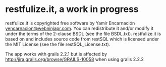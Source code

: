 restfulize.it, a work in progress
=====

restfulize.it is copyrighted free software by Yamir Encarnación <yencarnacion@webninjapr.com>.
You can redistribute it and/or modify it under the terms of the 2-clause BSDL (see the
file BSDL.txt).  restfulize.it is based on and includes source code from restSQL which is 
licensed under the MIT License (see the file restSQL_License.txt).

The app works with grails 2.2.1 but is affected by http://jira.grails.org/browse/GRAILS-10058 when using grails 2.2.2